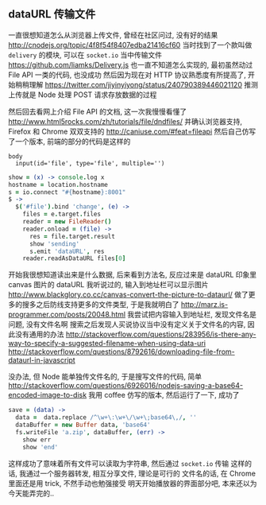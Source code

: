 
dataURL 传输文件
------

一直很想知道怎么从浏览器上传文件, 曾经在社区问过, 没有好的结果
http://cnodejs.org/topic/4f8f54f8407edba21416cf60
当时找到了一个款叫做 `delivery` 的模块, 可以在 `socket.io` 当中传输文件
https://github.com/liamks/Delivery.js
也一直不知道怎么实现的, 最初虽然动过 File API 一类的代码, 也没成功
然后因为现在对 HTTP 协议熟悉度有所提高了, 开始稍稍理解
https://twitter.com/jiyinyiyong/status/240790389446021120
推测上传就是 Node 处理 POST 请求存放数据的过程

然后回去看网上介绍 File API 的文档, 这一次我慢慢看懂了
http://www.html5rocks.com/zh/tutorials/file/dndfiles/
并确认浏览器支持, Firefox 和 Chrome 双双支持的
http://caniuse.com/#feat=fileapi
然后自己仿写了一个版本, 前端的部分的代码是这样的

```jade
body
  input(id='file', type='file', multiple='')
```

```coffee
show = (x) -> console.log x
hostname = location.hostname
s = io.connect "#{hostname}:8001"
$ ->
  $('#file').bind 'change', (e) ->
    files = e.target.files
    reader = new FileReader()
    reader.onload = (file) ->
      res = file.target.result
      show 'sending'
      s.emit 'dataURL', res
    reader.readAsDataURL files[0]
```

开始我很想知道读出来是什么数据, 后来看到方法名, 反应过来是 dataURL
印象里 canvas 图片的 dataURL 我听说过的, 输入到地址栏可以显示图片
http://www.blackglory.co.cc/canvas-convert-the-picture-to-dataurl/
做了更多的搜多之后防线支持更多的文件类型, 于是我就明白了
http://marz.is-programmer.com/posts/20048.html
我尝试把内容输入到地址栏, 发现文件名是问题, 没有文件名啊
搜索之后发现人买说协议当中没有定义关于文件名的内容, 因此没有通用的办法
http://stackoverflow.com/questions/283956/is-there-any-way-to-specify-a-suggested-filename-when-using-data-uri
http://stackoverflow.com/questions/8792616/downloading-file-from-dataurl-in-javascript

没办法, 但 Node 能单独传文件名的, 于是搜写文件的代码, 简单
http://stackoverflow.com/questions/6926016/nodejs-saving-a-base64-encoded-image-to-disk
我用 coffee 仿写的版本, 然后运行了一下, 成功了

```coffee
save = (data) ->
  data =  data.replace /^\w+\:\w+\/\w+\;base64\,/, ''
  dataBuffer = new Buffer data, 'base64'
  fs.writeFile 'a.zip', dataBuffer, (err) ->
    show err
    show 'end'
```

这样成功了意味着所有文件可以读取为字符串, 然后通过 `socket.io` 传输
这样的话, 我通过一个服务器转发, 相互分享文件, 理论是可行的
文件名的话, 在 Chrome 里面还是用 trick, 不然手动也勉强接受
明天开始播放器的界面部分吧, 本来还以为今天能弄完的..
